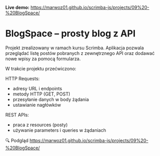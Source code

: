 **Live demo:** https://marwoz01.github.io/scrimba-js/projects/09%20-%20BlogSpace/

# BlogSpace – prosty blog z API
Projekt zrealizowany w ramach kursu Scrimba.
Aplikacja pozwala przeglądać listę postów pobranych z zewnętrznego API oraz dodawać nowe wpisy za pomocą formularza.

W trakcie projektu przećwiczono:

HTTP Requests:
- adresy URL i endpoints
- metody HTTP (GET, POST)
- przesyłanie danych w body żądania
- ustawianie nagłówków

REST APIs:
- praca z resources (posty)
- używanie parameters i queries w żądaniach

🔍 Podgląd
https://marwoz01.github.io/scrimba-js/projects/09%20-%20BlogSpace/
